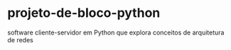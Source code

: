 # projeto-de-bloco-python
software cliente-servidor em Python que explora conceitos de arquitetura de redes
